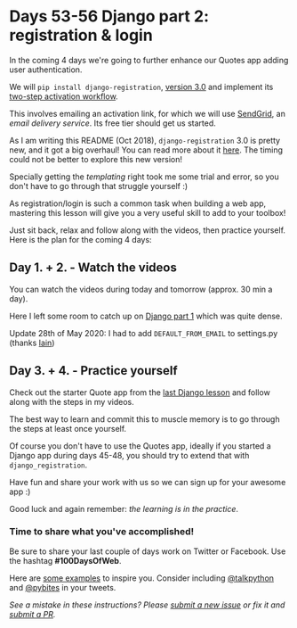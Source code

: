 # Days 53-56 Django part 2: registration & login

In the coming 4 days we're going to further enhance our Quotes app adding user authentication.

We will `pip install django-registration`, [version 3.0](https://django-registration.readthedocs.io/en/3.0/) and implement its [two-step activation workflow](https://django-registration.readthedocs.io/en/3.0/activation-workflow.html).

This involves emailing an activation link, for which we will use [SendGrid](https://sendgrid.com), an _email delivery service_. Its free tier should get us started.

As I am writing this README (Oct 2018), `django-registration` 3.0 is pretty new, and it got a big overhaul! You can read more about it [here](https://www.b-list.org/weblog/2018/sep/04/three-dot-oh/). The timing could not be better to explore this new version!

Specially getting the _templating_ right took me some trial and error, so you don't have to go through that struggle yourself :)

As registration/login is such a common task when building a web app, mastering this lesson will give you a very useful skill to add to your toolbox!

Just sit back, relax and follow along with the videos, then practice yourself. Here is the plan for the coming 4 days:

## Day 1. + 2. - Watch the videos 

You can watch the videos during today and tomorrow (approx. 30 min a day).

Here I left some room to catch up on [Django part 1](https://github.com/talkpython/100daysofweb-with-python-course/tree/master/days/045-048-django-intro) which was quite dense.

Update 28th of May 2020: I had to add `DEFAULT_FROM_EMAIL` to settings.py (thanks [Iain](https://twitter.com/shutteritch/status/1265408235756040197))

## Day 3. + 4. - Practice yourself

Check out the starter Quote app from the [last Django lesson](https://github.com/talkpython/100daysofweb-with-python-course/tree/master/days/045-048-django-intro/demo) and follow along with the steps in my videos.

The best way to learn and commit this to muscle memory is to go through the steps at least once yourself.

Of course you don't have to use the Quotes app, ideally if you started a Django app during days 45-48, you should try to extend that with `django_registration`.

Have fun and share your work with us so we can sign up for your awesome app :)

Good luck and again remember: _the learning is in the practice_.

### Time to share what you've accomplished!

Be sure to share your last couple of days work on Twitter or Facebook. Use the hashtag **#100DaysOfWeb**.

Here are [some examples](https://twitter.com/search?q=%23100DaysOfCode) to inspire you. Consider including [@talkpython](https://twitter.com/talkpython) and [@pybites](https://twitter.com/pybites) in your tweets.

*See a mistake in these instructions? Please [submit a new issue](https://github.com/talkpython/100daysofweb-with-python-course/issues) or fix it and [submit a PR](https://github.com/talkpython/100daysofweb-with-python-course/pulls).*
